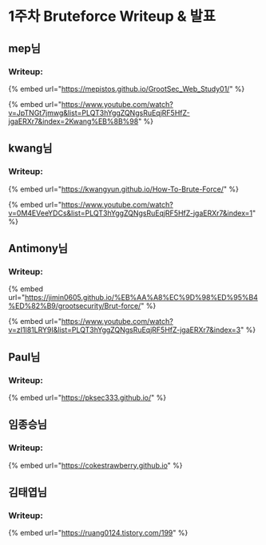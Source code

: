 # 1주차 Bruteforce Writeup & 발표

## mep님

### Writeup:

{% embed url="https://mepistos.github.io/GrootSec_Web_Study01/" %}

{% embed url="https://www.youtube.com/watch?v=JpTNGt7jmwg&list=PLQT3hYggZQNgsRuEqjRF5HfZ-jgaERXr7&index=2Kwang%EB%8B%98" %}

## kwang님



### Writeup:

{% embed url="https://kwangyun.github.io/How-To-Brute-Force/" %}



{% embed url="https://www.youtube.com/watch?v=0M4EVeeYDCs&list=PLQT3hYggZQNgsRuEqjRF5HfZ-jgaERXr7&index=1" %}

## Antimony님

### Writeup:

{% embed url="https://jimin0605.github.io/%EB%AA%A8%EC%9D%98%ED%95%B4%ED%82%B9/grootsecurity/Brut-force/" %}

{% embed url="https://www.youtube.com/watch?v=zI1l81LRY9I&list=PLQT3hYggZQNgsRuEqjRF5HfZ-jgaERXr7&index=3" %}



## Paul님

### Writeup:

{% embed url="https://pksec333.github.io/" %}

## 임종승님

### Writeup:

{% embed url="https://cokestrawberry.github.io" %}

## 김태엽님

### Writeup:

{% embed url="https://ruang0124.tistory.com/199" %}
